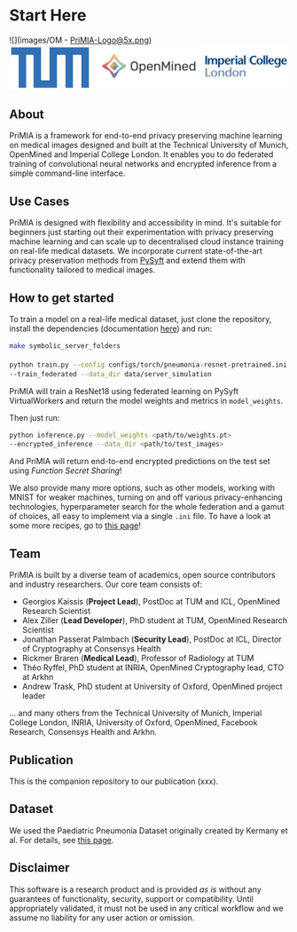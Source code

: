 # Start Here

![](images/OM - PriMIA-Logo@5x.png)
![](images/Logos.png)

## About
PriMIA is a framework for end-to-end privacy preserving machine learning on medical images designed and built at the Technical University of Munich, OpenMined and Imperial College London. It enables you to do federated training of convolutional neural networks and encrypted inference from a simple command-line interface.

## Use Cases
PriMIA is designed with flexibility and accessibility in mind. It's suitable for beginners just starting out their experimentation with privacy preserving machine learning and can scale up to decentralised cloud instance training on real-life medical datasets. We incorporate current state-of-the-art privacy preservation methods from [PySyft](https://github.com/OpenMined/PySyft) and extend them with functionality tailored to medical images.

## How to get started
To train a model on a real-life medical dataset, just clone the repository, install the dependencies (documentation [here](HowTo.md)) and run:

```bash
make symbolic_server_folders

python train.py --config configs/torch/pneumonia-resnet-pretrained.ini 
--train_federated --data_dir data/server_simulation
```

PriMIA will train a ResNet18 using federated learning on PySyft VirtualWorkers and return the model weights and metrics in `model_weights`.

Then just run: 

```bash
python inference.py --model_weights <path/to/weights.pt> 
--encrypted_inference --data_dir <path/to/test_images>
```
And PriMIA will return end-to-end encrypted predictions on the test set using _Function Secret Sharing_!

We also provide many more options, such as other models, working with MNIST for weaker machines, turning on and off various privacy-enhancing technologies, hyperparameter search for the whole federation and a gamut of choices, all easy to implement via a single `.ini` file. To have a look at some more recipes, go to [this page](HowTo.md)!

## Team
PriMIA is built by a diverse team of academics, open source contributors and industry researchers.
Our core team consists of:

- Georgios Kaissis (**Project Lead**), PostDoc at TUM and ICL, OpenMined Research Scientist
- Alex Ziller (**Lead Developer**), PhD student at TUM, OpenMined Research Scientist
- Jonathan Passerat Palmbach (**Security Lead**), PostDoc at ICL, Director of Cryptography at Consensys Health
- Rickmer Braren (**Medical Lead**), Professor of Radiology at TUM
- Théo Ryffel, PhD student at INRIA, OpenMined Cryptography lead, CTO at Arkhn
- Andrew Trask, PhD student at University of Oxford, OpenMined project leader

... and many others from the Technical University of Munich, Imperial College London, INRIA, University of Oxford, OpenMined, Facebook Research, Consensys Health and Arkhn.

## Publication
This is the companion repository to our publication (xxx).

## Dataset
We used the Paediatric Pneumonia Dataset originally created by Kermany et al. For details, see [this page](Dataset_Description.md).

## Disclaimer
This software is a research product and is provided _as is_ without any guarantees of functionality, security, support or compatibility. Until appropriately validated, it must not be used in any critical workflow and we assume no liability for any user action or omission.